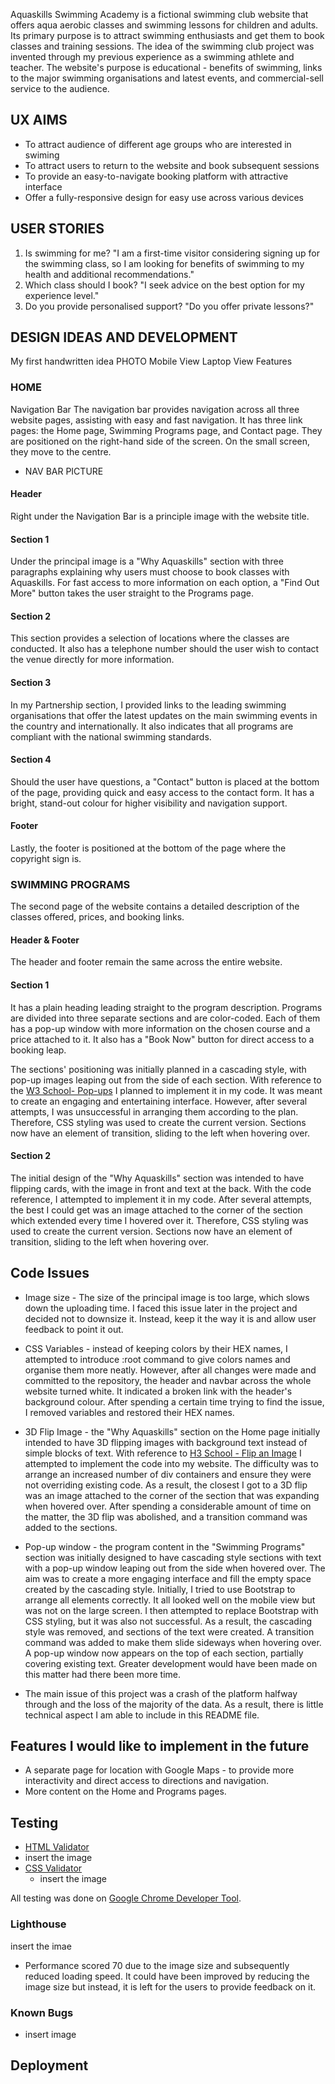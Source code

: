 Aquaskills Swimming Academy is a fictional swimming club website that offers aqua aerobic classes and swimming lessons for children and adults. Its primary purpose is to attract swimming enthusiasts and get them to book classes and training sessions. The idea of the swimming club project was invented through my previous experience as a swimming athlete and teacher. The website's purpose is educational - benefits of swimming, links to the major swimming organisations and latest events, and commercial-sell service to the audience.

## UX AIMS

- To attract audience of different age groups who are interested in swiming 
- To attract users to return to the website and book subsequent sessions
- To provide an easy-to-navigate booking platform with attractive interface
- Offer a fully-responsive design for easy use across various devices

## USER STORIES

  1. Is swimming for me? "I am a first-time visitor considering signing up for the swimming class, so I am looking for benefits of swimming to my health and additional recommendations."
  2. Which class should I book? "I seek advice on the best option for my experience level."
  3. Do you provide personalised support? "Do you offer private lessons?"

 
## DESIGN IDEAS AND DEVELOPMENT 
My first handwritten idea 
PHOTO 
Mobile View 
Laptop View 
Features

### HOME
Navigation Bar
The navigation bar provides navigation across all three website pages, assisting with easy and fast navigation. It has three link pages: the Home page, Swimming Programs page, and Contact page. They are positioned on the right-hand side of the screen. On the small screen, they move to the centre. 

* NAV BAR PICTURE

#### Header 
Right under the Navigation Bar is a principle image with the website title. 

#### Section 1
Under the principal image is a "Why Aquaskills" section with three paragraphs explaining why users must choose to book classes with Aquaskills. For fast access to more information on each option, a "Find Out More" button takes the user straight to the Programs page.

#### Section 2 
This section provides a selection of locations where the classes are conducted. It also has a telephone number should the user wish to contact the venue directly for more information.

#### Section 3 
In my Partnership section, I provided links to the leading swimming organisations that offer the latest updates on the main swimming events in the country and internationally. It also indicates that all programs are compliant with the national swimming standards. 

#### Section 4
Should the user have questions, a "Contact" button is placed at the bottom of the page, providing quick and easy access to the contact form. It has a bright, stand-out colour for higher visibility and navigation support.

#### Footer
Lastly, the footer is positioned at the bottom of the page where the copyright sign is. 


### SWIMMING PROGRAMS 
The second page of the website contains a detailed description of the classes offered, prices, and booking links.

#### Header & Footer
The header and footer remain the same across the entire website. 

#### Section 1
It has a plain heading leading straight to the program description. Programs are divided into three separate sections and are color-coded. Each of them has a pop-up window with more information on the chosen course and a price attached to it. It also has a "Book Now" button for direct access to a booking leap.

The sections' positioning was initially planned in a cascading style, with pop-up images leaping out from the side of each section. With reference to the [W3 School- Pop-ups](https://www.w3schools.com/howto/howto_js_popup.asp) I planned to implement it in my code. It was meant to create an engaging and entertaining interface. However, after several attempts, I was unsuccessful in arranging them according to the plan. Therefore, CSS styling was used to create the current version. 
Sections now have an element of transition, sliding to the left when hovering over. 

#### Section 2
The initial design of the "Why Aquaskills" section was intended to have flipping cards, with the image in front and text at the back. With the code reference, I attempted to implement it in my code. After several attempts, the best I could get was an image attached to the corner of the section which extended every time I hovered over it. Therefore, CSS styling was used to create the current version. 
Sections now have an element of transition, sliding to the left when hovering over. 

## Code Issues 
  * Image size - The size of the principal image is too large, which slows down the uploading time. I faced this issue later in the project and decided not to downsize it. Instead, keep it the way it is and allow user feedback to point it out.
    
  * CSS Variables - instead of keeping colors by their HEX names, I attempted to introduce :root command to give colors names and organise them more neatly. However, after all changes were made and committed to the repository, the header and navbar across the whole website turned white. It indicated a broken link with the header's background colour. After spending a certain time trying to find the issue, I removed variables and restored their HEX names.

  * 3D Flip Image - the "Why Aquaskills" section on the Home page initially intended to have 3D flipping images with background text instead of simple blocks of text. With reference to [H3 School - Flip an Image](https://www.w3schools.com/howto/howto_css_flip_image.asp) I attempted to implement the code into my website. The difficulty was to arrange an increased number of div containers and ensure they were not overriding existing code. As a result, the closest I got to a 3D flip was an image attached to the corner of the section that was expanding when hovered over. After spending a considerable amount of time on the matter, the 3D flip was abolished, and a transition command was added to the sections.

  * Pop-up window - the program content in the "Swimming Programs" section was initially designed to have cascading style sections with text with a pop-up window leaping out from the side when hovered over. The aim was to create a more engaging interface and fill the empty space created by the cascading style. Initially, I tried to use Bootstrap to arrange all elements correctly. It all looked well on the mobile view but was not on the large screen. I then attempted to replace Bootstrap with CSS styling, but it was also not successful. As a result, the cascading style was removed, and sections of the text were created. A transition command was added to make them slide sideways when hovering over.
    A pop-up window now appears on the top of each section, partially covering existing text. Greater development would have been made on this matter had there been more time.
    
  * The main issue of this project was a crash of the platform halfway through and the loss of the majority of the data. As a result, there is little technical aspect I am able to include in this README file.

## Features I would like to implement in the future 
  * A separate page for location with Google Maps - to provide more interactivity and direct access to directions and navigation.
  * More content on the Home and Programs pages. 

## Testing 
 * [HTML Validator](https://validator.w3.org)
  * insert the image
* [CSS Validator](https://validator.w3.org)
  * insert the image

All testing was done on [Google Chrome Developer Tool](https://developer.chrome.com/docs/devtools/). 

### Lighthouse 
insert the imae 
* Performance scored 70 due to the image size and subsequently reduced loading speed. It could have been improved by reducing the image size but instead, it is left for the users to provide feedback on it. 

### Known Bugs
* insert image

## Deployment 



